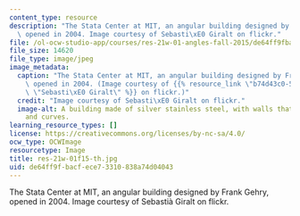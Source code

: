 ```yaml
---
content_type: resource
description: "The Stata Center at MIT, an angular building designed by Frank Gehry,\
  \ opened in 2004. Image courtesy of Sebasti\xE0 Giralt on flickr."
file: /ol-ocw-studio-app/courses/res-21w-01-angles-fall-2015/de64ff9fbacfece73310838a74d04043_res-21w-01f15-th.jpg
file_size: 14620
file_type: image/jpeg
image_metadata:
  caption: "The Stata Center at MIT, an angular building designed by Frank Gehry,\
    \ opened in 2004. (Image courtesy of {{% resource_link \"b74d43c0-5b63-40bf-be05-8003fc298351\"\
    \ \"Sebasti\xE0 Giralt\" %}} on flickr.)"
  credit: "Image courtesy of Sebasti\xE0 Giralt on flickr."
  image-alt: A building made of silver stainless steel, with walls that slope in angles
    and curves.
learning_resource_types: []
license: https://creativecommons.org/licenses/by-nc-sa/4.0/
ocw_type: OCWImage
resourcetype: Image
title: res-21w-01f15-th.jpg
uid: de64ff9f-bacf-ece7-3310-838a74d04043
---
```

The Stata Center at MIT, an angular building designed by Frank Gehry, opened in 2004. Image courtesy of Sebastià Giralt on flickr.